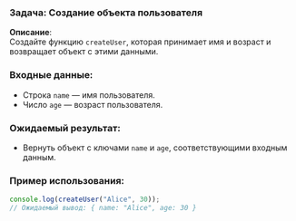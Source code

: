 ### Задача: Создание объекта пользователя

**Описание**:  
Создайте функцию `createUser`, которая принимает имя и возраст и возвращает объект с этими данными.

### Входные данные:
- Строка `name` — имя пользователя.
- Число `age` — возраст пользователя.

### Ожидаемый результат:
- Вернуть объект с ключами `name` и `age`, соответствующими входным данным.

### Пример использования:

```javascript
console.log(createUser("Alice", 30)); 
// Ожидаемый вывод: { name: "Alice", age: 30 }
